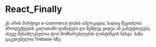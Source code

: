 # React_Finally
ეს არის მარტივი e-commerce ტიპის აპლიკაცია, სადაც შეგიძლია პროდუქტების კალათაში დამატება და შემდეგ ყიდვა ან გასუფთავება, ასევე შესაძლებელია ტოპ მომხარებლების ლისტინგის ნახვა. ბაზა გაკეთებულია firebase-სზე.

